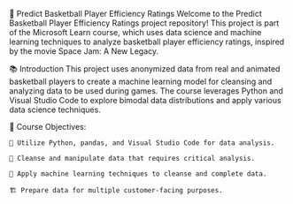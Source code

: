 🏀 Predict Basketball Player Efficiency Ratings
Welcome to the Predict Basketball Player Efficiency Ratings project repository! This project is part of the Microsoft Learn course, which uses data science and machine learning techniques to analyze basketball player efficiency ratings, inspired by the movie Space Jam: A New Legacy.

📚 Introduction
This project uses anonymized data from real and animated basketball players to create a machine learning model for cleansing and analyzing data to be used during games. The course leverages Python and Visual Studio Code to explore bimodal data distributions and apply various data science techniques.

🎯 Course Objectives:

    🐍 Utilize Python, pandas, and Visual Studio Code for data analysis.
  
    🧹 Cleanse and manipulate data that requires critical analysis.
  
    🤖 Apply machine learning techniques to cleanse and complete data.
  
    🏗️ Prepare data for multiple customer-facing purposes.
